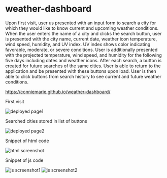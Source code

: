 # weather-dashboard

Upon first visit, user us presented with an input form to search a city for which they would like to know current and upcoming weather conditions. When the user enters the name of a city and clicks the search button, user is presented with the city name, current date, weather icon temperature, wind speed, humidity, and UV index. UV index shows color indicating favorable, moderate, or severe conditions. User is additionally presented with the projected temperature, wind speed, and humidity for the following five days including dates and weather icons. After each search, a button is created for future searches of the same cities. User is able to return to the application and be presented with these buttons upon load. User is then able to click buttons from search history to see current and future weather conditions.

https://conniemarie.github.io/weather-dashboard/


First visit

![deployed page1](https://user-images.githubusercontent.com/105762638/187525130-7c7ee8d8-20ea-4d47-80f9-1c42102db05f.png)


Searched cities stored in list of buttons

![deployed page2](https://user-images.githubusercontent.com/105762638/187525252-1247e733-44a8-409a-b4ee-de4178f3d37a.png)


Snippet of html code

![html screenshot](https://user-images.githubusercontent.com/105762638/186533710-cb69a601-b8a6-4d50-9f89-fb58f2077ec8.png)


Snippet of js code

![js screenshot1](https://user-images.githubusercontent.com/105762638/187525769-ce63ea32-f3ab-40f2-879d-6d66e95e9493.png)
![js screenshot2](https://user-images.githubusercontent.com/105762638/186533720-e5f89dee-9cb9-406e-8a6e-f1768f108653.png)
